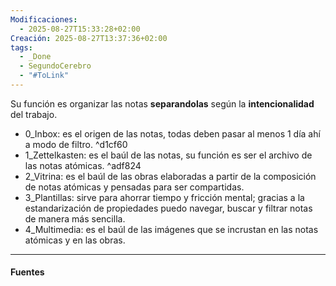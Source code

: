 ```yaml
---
Modificaciones:
  - 2025-08-27T15:33:28+02:00
Creación: 2025-08-27T13:37:36+02:00
tags:
  - _Done
  - SegundoCerebro
  - "#ToLink"
---
```

Su función es organizar las notas **separandolas** según la **intencionalidad** del trabajo.

- 0_Inbox: es el origen de las notas, todas deben pasar al menos 1 día ahí a modo de filtro. ^d1cf60
- 1_Zettelkasten: es el baúl de las notas, su función es ser el archivo de las notas atómicas. ^adf824
- 2_Vitrina: es el baúl de las obras elaboradas a partir de la composición de notas atómicas y pensadas para ser compartidas.
- 3_Plantillas: sirve para ahorrar tiempo y fricción mental; gracias a la estandarización de propiedades puedo navegar, buscar y filtrar notas de manera más sencilla.
- 4_Multimedia: es el baúl de las imágenes que se incrustan en las notas atómicas y en las obras.

---
#### Fuentes